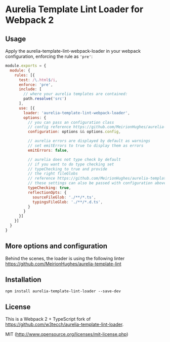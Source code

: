# Aurelia Template Lint Loader for Webpack 2

## Usage

Apply the aurelia-template-lint-webpack-loader in your webpack configuration, enforcing the rule as `'pre'`:

``` javascript
module.exports = {
  module: {
    rules: [{
      test: /\.html$/i,
      enforce: 'pre',
      include: [
        // where your aurelia templates are contained:
        path.resolve('src')
      ],
      use: [{
        loader: 'aurelia-template-lint-webpack-loader',
        options: {
          // you can pass an configuration class
          // config reference https://github.com/MeirionHughes/aurelia-template-lint#config
          configuration: options && options.config,

          // aurelia errors are displayed by default as warnings
          // set emitErrors to true to display them as errors
          emitErrors: false,

          // aurelia does not type check by default
          // if you want to do type checking set
          // typeChecking to true and provide
          // the right fileGlobs
          // reference https://github.com/MeirionHughes/aurelia-template-lint#static-type-checking
          // these settings can also be passed with configuration above
          typeChecking: true,
          reflectionOpts: {
            sourceFileGlob: './**/*.ts',
            typingsFileGlob: './**/*.d.ts',
          }
        }
      }]
    }]
  }
}

```
## More options and configuration
Behind the scenes, the loader is using the following linter https://github.com/MeirionHughes/aurelia-template-lint

## Installation

``` shell
npm install aurelia-template-lint-loader --save-dev
```

## License

This is a Webpack 2 + TypeScript fork of https://github.com/w3tecch/aurelia-template-lint-loader.

MIT (http://www.opensource.org/licenses/mit-license.php)

